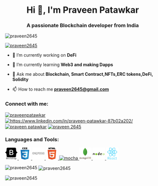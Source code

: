<h1 align="center">Hi 👋, I'm Praveen Patawkar</h1>
<h3 align="center">A passionate Blockchain developer from India</h3>

<p align="left"> <img src="https://komarev.com/ghpvc/?username=praveen2645&label=Profile%20views&color=0e75b6&style=flat" alt="praveen2645" /> </p>

<p align="left"> <a href="https://github.com/ryo-ma/github-profile-trophy"><img src="https://github-profile-trophy.vercel.app/?username=praveen2645" alt="praveen2645" /></a> </p>

- 🔭 I’m currently working on **DeFi**

- 🌱 I’m currently learning **Web3 and making Dapps**

- 💬 Ask me about **Blockchain, Smart Contract,NFTs,ERC tokens,DeFi, Solidity**

- 📫 How to reach me **praveen2645@gmail.com**

<h3 align="left">Connect with me:</h3>
<p align="left">
<a href="https://twitter.com/praveenpatawkar" target="blank"><img align="center" src="https://raw.githubusercontent.com/rahuldkjain/github-profile-readme-generator/master/src/images/icons/Social/twitter.svg" alt="praveenpatawkar" height="30" width="40" /></a>
<a href="https://linkedin.com/in/https://www.linkedin.com/in/praveen-patawkar-87b02a202/" target="blank"><img align="center" src="https://raw.githubusercontent.com/rahuldkjain/github-profile-readme-generator/master/src/images/icons/Social/linked-in-alt.svg" alt="https://www.linkedin.com/in/praveen-patawkar-87b02a202/" height="30" width="40" /></a>
<a href="https://fb.com/praveen patawkar" target="blank"><img align="center" src="https://raw.githubusercontent.com/rahuldkjain/github-profile-readme-generator/master/src/images/icons/Social/facebook.svg" alt="praveen patawkar" height="30" width="40" /></a>
<a href="https://instagram.com/praveen 2645" target="blank"><img align="center" src="https://raw.githubusercontent.com/rahuldkjain/github-profile-readme-generator/master/src/images/icons/Social/instagram.svg" alt="praveen 2645" height="30" width="40" /></a>
</p>

<h3 align="left">Languages and Tools:</h3>
<p align="left"> <a href="https://getbootstrap.com" target="_blank" rel="noreferrer"> <img src="https://raw.githubusercontent.com/devicons/devicon/master/icons/bootstrap/bootstrap-plain-wordmark.svg" alt="bootstrap" width="40" height="40"/> </a> <a href="https://www.w3schools.com/css/" target="_blank" rel="noreferrer"> <img src="https://raw.githubusercontent.com/devicons/devicon/master/icons/css3/css3-original-wordmark.svg" alt="css3" width="40" height="40"/> </a> <a href="https://expressjs.com" target="_blank" rel="noreferrer"> <img src="https://raw.githubusercontent.com/devicons/devicon/master/icons/express/express-original-wordmark.svg" alt="express" width="40" height="40"/> </a> <a href="https://www.w3.org/html/" target="_blank" rel="noreferrer"> <img src="https://raw.githubusercontent.com/devicons/devicon/master/icons/html5/html5-original-wordmark.svg" alt="html5" width="40" height="40"/> </a> <a href="https://mochajs.org" target="_blank" rel="noreferrer"> <img src="https://www.vectorlogo.zone/logos/mochajs/mochajs-icon.svg" alt="mocha" width="40" height="40"/> </a> <a href="https://www.mongodb.com/" target="_blank" rel="noreferrer"> <img src="https://raw.githubusercontent.com/devicons/devicon/master/icons/mongodb/mongodb-original-wordmark.svg" alt="mongodb" width="40" height="40"/> </a> <a href="https://nodejs.org" target="_blank" rel="noreferrer"> <img src="https://raw.githubusercontent.com/devicons/devicon/master/icons/nodejs/nodejs-original-wordmark.svg" alt="nodejs" width="40" height="40"/> </a> <a href="https://reactjs.org/" target="_blank" rel="noreferrer"> <img src="https://raw.githubusercontent.com/devicons/devicon/master/icons/react/react-original-wordmark.svg" alt="react" width="40" height="40"/> </a> </p>

<p><img align="left" src="https://github-readme-stats.vercel.app/api/top-langs?username=praveen2645&show_icons=true&locale=en&layout=compact" alt="praveen2645" /></p>

<p>&nbsp;<img align="center" src="https://github-readme-stats.vercel.app/api?username=praveen2645&show_icons=true&locale=en" alt="praveen2645" /></p>

<p><img align="center" src="https://github-readme-streak-stats.herokuapp.com/?user=praveen2645&" alt="praveen2645" /></p>
